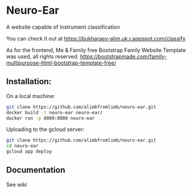 # Neuro-Ear

A website capable of instrument classification

You can check it out at https://bukharaev-alim.uk.r.appspot.com/classify

As for the frontend, Me & Family free Bootstrap Family Website Template was used, all rights reserved.
https://bootstrapmade.com/family-multipurpose-html-bootstrap-template-free/


## Installation:

On a local machine:
```bash
git clone https://github.com/alimbfromlimb/neuro-ear.git
docker build -t neuro-ear neuro-ear/
docker run -p 8080:8080 neuro-ear
```
Uploading to the gcloud server:
```bash
git clone https://github.com/alimbfromlimb/neuro-ear.git
cd neuro-ear
gcloud app deploy
```

## Documentation
See wiki

